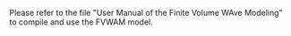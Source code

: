 Please refer to the file "User Manual of the Finite Volume WAve Modeling" to compile and use the FVWAM model.
